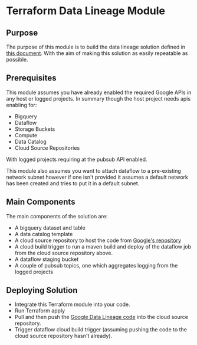 # Terraform Data Lineage Module

## Purpose

The purpose of this module is to build the data lineage solution defined in [this document](https://cloud.google.com/architecture/building-a-bigquery-data-lineage-solution).
With the aim of making this solution as easily repeatable as possible.

## Prerequisites

This module assumes you have already enabled the required Google APIs in any host or logged projects. In summary though the host project needs apis enabling for:

* Bigquery
* Dataflow
* Storage Buckets
* Compute
* Data Catalog
* Cloud Source Repositories

With logged projects requiring at the pubsub API enabled.

This module also assumes you want to attach dataflow to a pre-existing network subnet however if one isn't provided it assumes a default network has been created and tries to put it in a default subnet.

## Main Components

The main components of the solution are:

* A bigquery dataset and table
* A data catalog template
* A cloud source repository to host the code from [Google's repository](https://github.com/GoogleCloudPlatform/bigquery-data-lineage)
* A cloud build trigger to run a maven build and deploy of the dataflow job from the cloud source repository above.
* A dataflow staging bucket
* A couple of pubsub topics, one which aggregates logging from the logged projects

## Deploying Solution

* Integrate this Terraform module into your code.
* Run Terraform apply
* Pull and then push the [Google Data Lineage code](https://github.com/GoogleCloudPlatform/bigquery-data-lineage) into the cloud source repository.
* Trigger dataflow cloud build trigger (assuming pushing the code to the cloud source repository hasn't already).
